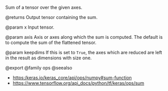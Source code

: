 Sum of a tensor over the given axes.

@returns
    Output tensor containing the sum.

@param x
Input tensor.

@param axis
Axis or axes along which the sum is computed. The default is to
compute the sum of the flattened tensor.

@param keepdims
If this is set to `True`, the axes which are reduced are left
in the result as dimensions with size one.

@export
@family ops
@seealso
+ <https:/keras.io/keras_core/api/ops/numpy#sum-function>
+ <https://www.tensorflow.org/api_docs/python/tf/keras/ops/sum>
